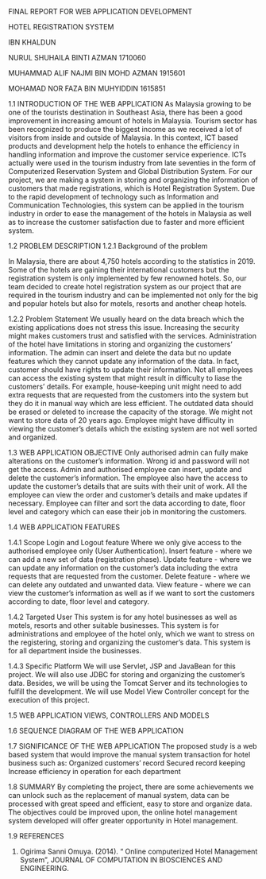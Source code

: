 FINAL REPORT FOR WEB APPLICATION DEVELOPMENT

HOTEL REGISTRATION SYSTEM

IBN KHALDUN

NURUL SHUHAILA BINTI AZMAN 1710060

MUHAMMAD ALIF NAJMI BIN MOHD AZMAN 1915601

MOHAMAD NOR FAZA BIN MUHYIDDIN 1615851

1.1 INTRODUCTION OF THE WEB APPLICATION 
As Malaysia growing to be one of the tourists destination in Southeast Asia, there has been a good improvement in increasing amount of hotels in Malaysia. Tourism sector has been recognized to produce the biggest income as we received a lot of visitors from inside and outside of Malaysia. In this context, ICT based products and development help the hotels to enhance the efficiency in handling information and improve the customer service experience. ICTs actually were used in the tourism industry from late seventies in the form of Computerized Reservation System and Global Distribution System. For our project, we are making a system in storing and organizing the information of customers that made registrations, which is Hotel Registration System. Due to the rapid development of technology such as Information and Communication Technologies, this system can be applied in the tourism industry in order to ease the management of the hotels in Malaysia as well as to increase the customer satisfaction due to faster and more efficient system.

1.2 PROBLEM DESCRIPTION
1.2.1 Background of the problem 

In Malaysia, there are about 4,750 hotels according to the statistics in 2019. Some of the hotels are gaining their international customers but the registration system is only implemented by few renowned hotels. So, our team decided to create hotel registration system as our project that are required in the tourism industry and can be implemented not only for the big and popular hotels but also for motels, resorts and another cheap hotels.

1.2.2 Problem Statement 
We usually heard on the data breach which the existing applications does not stress this issue. Increasing the security might makes customers trust and satisfied with the services. Administration of the hotel have limitations in storing and organizing the customers’ information. The admin can insert and delete the data but no update features which they cannot update any information of the data. In fact, customer should have rights to update their information. Not all employees can access the existing system that might result in difficulty to liase the customers’ details. For example, house-keeping unit might need to add extra requests that are requested from the customers into the system but they do it in manual way which are less efficient. The outdated data should be erased or deleted to increase the capacity of the storage. We might not want to store data of 20 years ago. Employee might have difficulty in viewing the customer’s details which the existing system are not well sorted and organized.

1.3 WEB APPLICATION OBJECTIVE 
Only authorised admin can fully make alterations on the customer’s information. Wrong id and password will not get the access. Admin and authorised employee can insert, update and delete the customer’s information. The employee also have the access to update the customer’s details that are suits with their unit of work. All the employee can view the order and customer’s details and make updates if necessary. Employee can filter and sort the data according to date, floor level and category which can ease their job in monitoring the customers.

1.4 WEB APPLICATION FEATURES

1.4.1 Scope Login and Logout feature 
Where we only give access to the authorised employee only (User Authentication). Insert feature - where we can add a new set of data (registration phase). Update feature - where we can update any information on the customer’s data including the extra requests that are requested from the customer. Delete feature - where we can delete any outdated and unwanted data. View feature - where we can view the customer’s information as well as if we want to sort the customers according to date, floor level and category.

1.4.2 Targeted User 
This system is for any hotel businesses as well as motels, resorts and other suitable businesses. This system is for administrations and employee of the hotel only, which we want to stress on the registering, storing and organizing the customer’s data. This system is for all department inside the businesses.

1.4.3 Specific Platform 
We will use Servlet, JSP and JavaBean for this project. We will also use JDBC for storing and organizing the customer’s data. Besides, we will be using the Tomcat Server and its technologies to fulfill the development. We will use Model View Controller concept for the execution of this project.

1.5 WEB APPLICATION VIEWS, CONTROLLERS AND MODELS
 
1.6 SEQUENCE DIAGRAM OF THE WEB APPLICATION
 

1.7 SIGNIFICANCE OF THE WEB APPLICATION
The proposed study is a web based system that would improve the manual system transaction for hotel business such as: Organized customers’ record Secured record keeping Increase efficiency in operation for each department

1.8 SUMMARY 
By completing the project, there are some achievements we can unlock such as the replacement of manual system, data can be processed with great speed and efficient, easy to store and organize data. The objectives could be improved upon, the online hotel management system developed will offer greater opportunity in Hotel management.

1.9 REFERENCES
1.	Ogirima Sanni Omuya. (2014). “ Online computerized Hotel Management System”, JOURNAL OF COMPUTATION IN BIOSCIENCES AND ENGINEERING.

